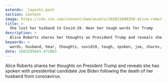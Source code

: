 ```yaml
--- 
extends: _layouts.post 
section: content 
image: https://cdn.cnn.com/cnnnext/dam/assets/201021090350-alice-roberts-newday-10-21-2020-super-tease.jpg 
title: > 
  She lost her husband to Covid-19. Hear her tough words for Trump 
description: > 
  Alice Roberts shares her thoughts on President Trump and reveals she has spoken with presidential candidate Joe Biden following the death of her husband from coronavirus. 
keywords: > 
  words, husband, hear, thoughts, covid19, tough, spoken, joe, shares, trump, presidential, president, lost, reveals, roberts 
date: 1603295643.971083 
--- 
```

<div><p id="js-mobile-video_description-xhinau" class="media__video-description media__video-description--inline">Alice Roberts shares her thoughts on President Trump and reveals she has spoken with presidential candidate Joe Biden following the death of her husband from coronavirus.</p></div>